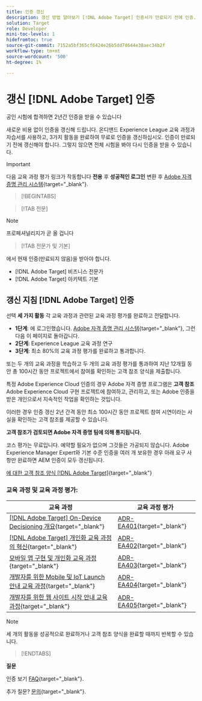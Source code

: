```yaml
---
title: 인증 갱신
description: 갱신 방법 알아보기 [!DNL Adobe Target] 인증서가 만료되기 전에 인증.
solution: Target
role: Developer
mini-toc-levels: 1
hidefromtoc: true
source-git-commit: 7152a5bf365cf6424e26b5dd7d644e38aec34b2f
workflow-type: tm+mt
source-wordcount: '500'
ht-degree: 1%

---
```


# 갱신 [!DNL Adobe Target] 인증

공인 시험에 합격하면 2년간 인증을 받을 수 있습니다

새로운 비용 없이 인증을 갱신해 드립니다. 온디맨드 Experience League 교육 과정과 자습서를 사용하고, 3가지 활동을 완료하여 무료로 인증을 갱신하십시오. 인증이 만료되기 전에 갱신해야 합니다. 그렇지 않으면 전체 시험을 봐야 다시 인증을 받을 수 있습니다.

>[!IMPORTANT]
>
>다음 교육 과정 평가 링크가 작동합니다 **전용** 후 **성공적인 로그인** 변환 후 [Adobe 자격 증명 관리 시스템](http://www.certmetrics.com/adobe){target="_blank"}.

>[!BEGINTABS]

>[!TAB 전문]

>[!NOTE]
>
>프로페셔널리지가 곧 올 겁니다

>[!TAB 전문가 및 기본]

에서 현재 인증(만료되지 않음)을 받아야 합니다.

* [!DNL Adobe Target] 비즈니스 전문가
* [!DNL Adobe Target] 아키텍트 기본

## 갱신 지침 [!DNL Adobe Target] 인증

선택 **세 가지 활동** 각 교육 과정과 관련된 교육 과정 평가를 완료하고 전달합니다.

* **1단계**: 에 로그인했습니다. [Adobe 자격 증명 관리 시스템](http://www.certmetrics.com/adobe){target="_blank"}, 그런 다음 이 페이지로 돌아갑니다.
* **2단계**: Experience League 교육 과정 연구
* **3단계**: 최소 80%의 교육 과정 평가를 완료하고 통과합니다.

또는 두 개의 교육 과정을 학습하고 두 개의 교육 과정 평가를 통과하여 지난 12개월 동안 총 100시간 동안 프로젝트에서 참여를 확인하는 고객 참조 양식을 제출합니다.

특정 Adobe Experience Cloud 인증의 경우 Adobe 자격 증명 프로그램은 **고객 참조** Adobe Experience Cloud 구현 프로젝트에 참여하고, 관리하고, 또는 Adobe 인증을 받은 개인으로서 지속적인 작업을 확인하는 것입니다.

이러한 경우 인증 갱신 2년 간격 동안 최소 100시간 동안 프로젝트 참여 시연이라는 사실을 확인하는 고객 참조를 제공할 수 있습니다.

**고객 참조가 검토되면 Adobe 자격 증명 팀에 의해 통지됩니다.**

코스 평가는 무료입니다. 예약할 필요가 없으며 그것들은 가공되지 않습니다. Adobe Experience Manager Expert와 기본 수준 인증을 여러 개 보유한 경우 아래 요구 사항만 완료하면 AEM 인증이 모두 갱신됩니다.

[에 대한 고객 참조 양식 [!DNL Adobe Target]](https://www.certmetrics.com/adobe/candidate/caveon_sso_adobe.aspx?ssoLogin=true&amp;eid=ADR-EA400){target="_blank"}

### 교육 과정 및 교육 과정 평가:

| 교육 과정 | 교육 과정 평가 |
| ------- | ------- |
| [[!DNL Adobe Target] On-Device Decisioning 개요](https://experienceleague.adobe.com/docs/target-learn/tutorials/implementation/on-device-decisioning-overview.html?lang=en){target="_blank"} | [ADR-EA401](https://www.certmetrics.com/adobe/candidate/caveon_sso_adobe.aspx?ssoLogin=true&amp;eid=ADR-EA401){target="_blank"} |
| [[!DNL Adobe Target] 개인화 교육 과정의 혁신](https://business.adobe.com/summit/2021/sessions/adobe-target-innovations-in-personalization-s901.html){target="_blank"} | [ADR-EA402](https://www.certmetrics.com/adobe/candidate/caveon_sso_adobe.aspx?ssoLogin=true&amp;eid=ADR-EA402){target="_blank"} |
| [모바일 앱 구현 및 개인화 교육 과정](https://experienceleague.adobe.com/?recommended=Target-D-1-2020.1.mobile){target="_blank"} | [ADR-EA403](https://www.certmetrics.com/adobe/candidate/caveon_sso_adobe.aspx?ssoLogin=true&amp;eid=ADR-EA403){target="_blank"} |
| [개발자를 위한 Mobile 및 IoT Launch 안내 교육 과정](https://experienceleague.adobe.com/?recommended=Target-D-1-2019.1.web){target="_blank"} | [ADR-EA404](https://www.certmetrics.com/adobe/candidate/caveon_sso_adobe.aspx?ssoLogin=true&amp;eid=ADR-EA404){target="_blank"} |
| [개발자를 위한 웹 사이트 시작 안내 교육 과정](https://experienceleague.adobe.com/?recommended=Target-D-1-2019.1.web){target="_blank"} | [ADR-EA405](https://www.certmetrics.com/adobe/candidate/caveon_sso_adobe.aspx?ssoLogin=true&amp;eid=ADR-EA405){target="_blank"} |

>[!NOTE]
>
>세 개의 활동을 성공적으로 완료하거나 고객 참조 양식을 완료할 때까지 반복할 수 있습니다.

>[!ENDTABS]

**질문**

인증 보기 [FAQ](https://experienceleague.adobe.com/docs/certification/certification/faq.html?lang=en){target="_blank"}.

추가 질문? [문의](mailto:certif@adobe.com){target="_blank"}.
